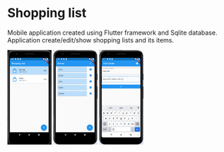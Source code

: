 # Shopping list

Mobile application created using Flutter framework and Sqlite database. Application create/edit/show shopping lists and its items.
<p float="left">
  <img src="/assets/main_window.png" width="100">
  <img src="/assets/shoppingList_window.png" width="100">
  <img src="/assets/create_window.png" width="100">
</p>
